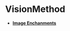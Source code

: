 # VisionMethod
- [**Image Enchanments**](https://github.com/IsilEna/VisionMethod/blob/main/Image%20Enhancement)
